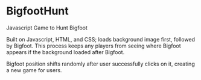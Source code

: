 # BigfootHunt
Javascript Game to Hunt Bigfoot

Built on Javascript, HTML, and CSS; loads background image first, followed by Bigfoot. This process keeps any players from seeing where Bigfoot appears if the background loaded after Bigfoot.

Bigfoot position shifts randomly after user successfully clicks on it, creating a new game for users.
